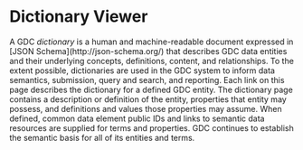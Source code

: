 # Dictionary Viewer

<p id="dictionary-preamble">
A GDC <i>dictionary</i> is a human and machine-readable document expressed in [JSON Schema](http://json-schema.org/) that describes GDC data entities and their underlying concepts, definitions, content, and relationships. To the extent possible, dictionaries are used in the GDC system to inform data
semantics, submission, query and search, and reporting. Each link on this page describes the dictionary for a defined GDC entity. The dictionary page contains a description or definition of the entity, properties that entity may possess, and definitions and values those
properties may assume. When defined, common data element public IDs and links to semantic data resources are supplied for terms and properties. GDC continues to establish the semantic basis for all of its entities and terms.
</p>
<div id="dictionary-app-container"></div>